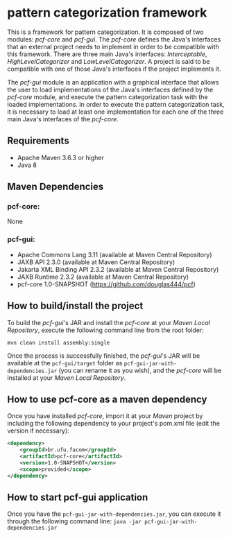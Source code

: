 # pattern categorization framework

This is a framework for pattern categorization. It is composed of two modules: 
*pcf-core* and *pcf-gui*. The *pcf-core* defines the Java's interfaces that an 
external project needs to implement in order to be compatible with this framework. 
There are three main Java's interfaces: *Interceptable*, *HighLevelCategorizer* and *LowLevelCategorizer*.
A project is said to be compatible with one of those Java's interfaces if the project implements it.

The *pcf-gui* module is an application with a graphical interface that allows the user to load 
implementations of the Java's interfaces defined by the *pcf-core* module, 
and execute the pattern categorization task with the loaded implementations. 
In order to execute the pattern categorization task, it is necessary to load at least one 
implementation for each one of the three main Java's interfaces of the *pcf-core*.

## Requirements

* Apache Maven 3.6.3 or higher
* Java 8

## Maven Dependencies

### pcf-core:
None

### pcf-gui:
* Apache Commons Lang 3.11 (available at Maven Central Repository)
* JAXB API 2.3.0 (available at Maven Central Repository)
* Jakarta XML Binding API 2.3.2 (available at Maven Central Repository)
* JAXB Runtime 2.3.2 (available at Maven Central Repository)
* pcf-core 1.0-SNAPSHOT (https://github.com/douglas444/pcf)

## How to build/install the project

To build the *pcf-gui*'s JAR and install the *pcf-core* at your *Maven Local Repository*, 
execute the following command line from the root folder:

```
mvn clean install assembly:single
```

Once the process is successfully finished, 
the *pcf-gui*'s JAR will be available at the ```pcf-gui/target``` folder as 
```pcf-gui-jar-with-dependencies.jar``` (you can rename it as you wish), and 
the *pcf-core* will be installed at your *Maven Local Repository*.

## How to use pcf-core as a maven dependency

Once you have installed *pcf-core*, import it at your 
*Maven* project by including the following dependency 
to your project's pom.xml file (edit the version if necessary):

```xml
<dependency>
    <groupId>br.ufu.facom</groupId>
    <artifactId>pcf-core</artifactId>
    <version>1.0-SNAPSHOT</version>
    <scope>provided</scope>
</dependency>
```

## How to start pcf-gui application

Once you have the ```pcf-gui-jar-with-dependencies.jar```, 
you can execute it through the following command line: ```java -jar pcf-gui-jar-with-dependencies.jar```
